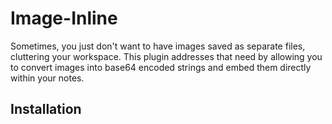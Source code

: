 # Image-Inline
Sometimes, you just don't want to have images saved as separate files, cluttering your workspace. This plugin addresses that need by allowing you to convert images into base64 encoded strings and embed them directly within your notes. 

## Installation
